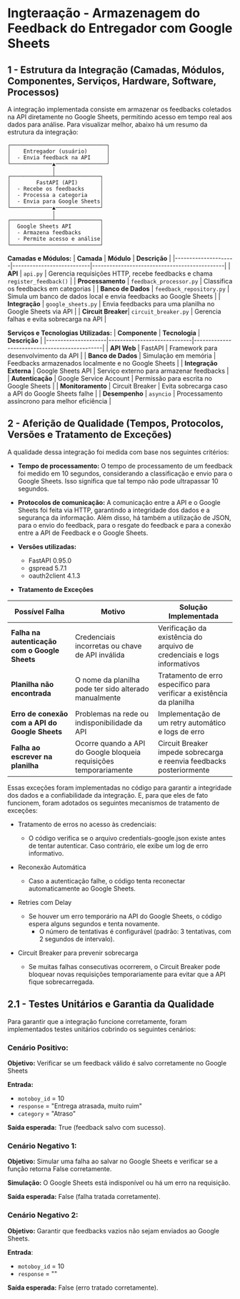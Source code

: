 # Ingteraação - Armazenagem do Feedback do Entregador com Google Sheets

## 1 - Estrutura da Integração (Camadas, Módulos, Componentes, Serviços, Hardware, Software, Processos)

A integração implementada consiste em armazenar os feedbacks coletados na API diretamente no Google Sheets, permitindo acesso em tempo real aos dados para análise. Para visualizar melhor, abaixo há um resumo da estrutura da integração:

```
┌──────────────────────────────┐
│    Entregador (usuário)      │
│  - Envia feedback na API     │
└─────────────▲────────────────┘
              │
┌─────────────┴──────────────┐
│        FastAPI (API)       │
│  - Recebe os feedbacks     │
│  - Processa a categoria    │
│  - Envia para Google Sheets│
└─────────────▲──────────────┘
              │
┌─────────────┴──────────────┐
│  Google Sheets API         │
│  - Armazena feedbacks      │
│  - Permite acesso e análise│
└────────────────────────────┘
```

**Camadas e Módulos:**
| **Camada**          | **Módulo**                 | **Descrição**                                  |
|---------------------|---------------------------|----------------------------------------------|
| **API**            | `api.py`                   | Gerencia requisições HTTP, recebe feedbacks e chama `register_feedback()` |
| **Processamento**  | `feedback_processor.py`    | Classifica os feedbacks em categorias       |
| **Banco de Dados** | `feedback_repository.py`   | Simula um banco de dados local e envia feedbacks ao Google Sheets |
| **Integração**     | `google_sheets.py`         | Envia feedbacks para uma planilha no Google Sheets via API |
| **Circuit Breaker**| `circuit_breaker.py`       | Gerencia falhas e evita sobrecarga na API   |

**Serviços e Tecnologias Utilizadas:**
| **Componente**      | **Tecnologia**                | **Descrição**                                  |
|---------------------|-----------------------------|----------------------------------------------|
| **API Web**        | FastAPI                      | Framework para desenvolvimento da API       |
| **Banco de Dados** | Simulação em memória         | Feedbacks armazenados localmente e no Google Sheets |
| **Integração Externa** | Google Sheets API      | Serviço externo para armazenar feedbacks    |
| **Autenticação**   | Google Service Account       | Permissão para escrita no Google Sheets     |
| **Monitoramento**  | Circuit Breaker              | Evita sobrecarga caso a API do Google Sheets falhe |
| **Desempenho**     | `asyncio`                    | Processamento assíncrono para melhor eficiência |

## 2 - Aferição de Qualidade (Tempos, Protocolos, Versões e Tratamento de Exceções)

A qualidade dessa integração foi medida com base nos seguintes critérios:
- **Tempo de processamento:** O tempo de processamento de um feedback foi medido em 10 segundos, considerando a classificação e envio para o Google Sheets. Isso significa que tal tempo não pode ultrapassar 10 segundos.
- **Protocolos de comunicação:** A comunicação entre a API e o Google Sheets foi feita via HTTP, garantindo a integridade dos dados e a segurança da informação. Além disso, há também a utilização de JSON, para o envio do feedback, para o resgate do feedback e para a conexão entre a API de Feedback e o Google Sheets.
- **Versões utilizadas:** 
  - FastAPI 0.95.0
  - gspread 5.7.1
  - oauth2client 4.1.3

- **Tratamento de Exceções**

| **Possível Falha**                                  | **Motivo**                                          | **Solução Implementada**                                   |
|-----------------------------------------------------|-----------------------------------------------------|-----------------------------------------------------------|
| **Falha na autenticação com o Google Sheets**      | Credenciais incorretas ou chave de API inválida    | Verificação da existência do arquivo de credenciais e logs informativos |
| **Planilha não encontrada**                         | O nome da planilha pode ter sido alterado manualmente | Tratamento de erro específico para verificar a existência da planilha |
| **Erro de conexão com a API do Google Sheets**     | Problemas na rede ou indisponibilidade da API      | Implementação de um retry automático e logs de erro      |
| **Falha ao escrever na planilha**                  | Ocorre quando a API do Google bloqueia requisições temporariamente | Circuit Breaker impede sobrecarga e reenvia feedbacks posteriormente |

Essas exceções foram implementadas no código para garantir a integridade dos dados e a confiabilidade da integração. E, para que eles de fato funcionem, foram adotados os seguintes mecanismos de tratamento de exceções:
- Tratamento de erros no acesso às credenciais:
  - O código verifica se o arquivo credentials-google.json existe antes de tentar autenticar. Caso contrário, ele exibe um log de erro informativo.

- Reconexão Automática
	- Caso a autenticação falhe, o código tenta reconectar automaticamente ao Google Sheets.

- Retries com Delay
  - Se houver um erro temporário na API do Google Sheets, o código espera alguns segundos e tenta novamente.
	- O número de tentativas é configurável (padrão: 3 tentativas, com 2 segundos de intervalo).

- Circuit Breaker para prevenir sobrecarga
	- Se muitas falhas consecutivas ocorrerem, o Circuit Breaker pode bloquear novas requisições temporariamente para evitar que a API fique sobrecarregada.

## 2.1 - Testes Unitários e Garantia da Qualidade

Para garantir que a integração funcione corretamente, foram implementados testes unitários cobrindo os seguintes cenários:

### Cenário Positivo:
**Objetivo:** Verificar se um feedback válido é salvo corretamente no Google Sheets

**Entrada:**
-  `motoboy_id` = 10
- `response` = "Entrega atrasada, muito ruim"
- `category` = "Atraso"

**Saída esperada:** True (feedback salvo com sucesso).

### Cenário Negativo 1:
**Objetivo:** Simular uma falha ao salvar no Google Sheets e verificar se a função retorna False corretamente.

**Simulação:** O Google Sheets está indisponível ou há um erro na requisição.

**Saída esperada:** False (falha tratada corretamente).

### Cenário Negativo 2:
**Objetivo:** Garantir que feedbacks vazios não sejam enviados ao Google Sheets.

**Entrada**:
- `motoboy_id` = 10
- `response` = ""

**Saída esperada:** False (erro tratado corretamente).